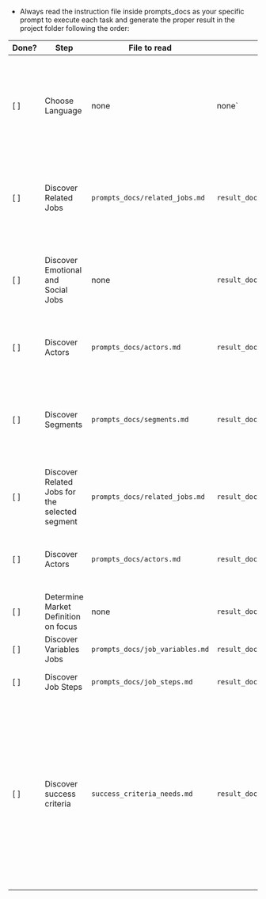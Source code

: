 -   Always read the instruction file inside prompts_docs as your specific prompt to execute each task and generate the proper result in the project folder following the order:

| Done? | Step | File to read | File to generate | Sub-Tasks |
|---|---|---|---|---|
| [ ] | Choose Language | none | none` | 1. Check if there is a language.md file in the root directory of the Joby Labs Agent that specifies the language as 'en-US', 'pt-BR', or other. If there is, use this as the default language for all your messages and for all generated results. Store this preference in the `mapChanges.md` file. And go to the next step, Discover Related Jobs. Otherwise, if this preference is not found, prompt the user to select their preferred language for your messages and for all generated results following dual-language question: "🇺🇸 Choose the desired language for the chat and generated results | 🇧🇷 Escolha a língua desejada para o chat e resultados gerados". Present the user with these choices in two lines: "1. 🇺🇸 English 2. 🇧🇷 Português brasileiro". <br> 2. Once the user has made their selection, store this preference (en-US or pt-BR) in the `mapChanges.md` file and in the root folder of joby labs agent in the file "language.md". This will serve as a persistent reminder for you to adhere to the chosen language throughout the interaction. <br> |
| [ ] | Discover Related Jobs | `prompts_docs/related_jobs.md` | `result_docs/related_jobs.md` | 1. List all possible functional jobs in the file.<br>2. Only if the job to be done is a solution or specific technology, list in the chat the titles of related jobs preceded by sequential numbers. Ask the user to choose one to proceed in the chat and store it in `mapChanges.md`. The answer is the "Main Functional Job To Be Done". Otherwise, if the job to be done is not a solution, store it in `mapChanges.md`. |
| [ ] | Discover Emotional and Social Jobs | none | `result_docs/emotional_social_jobs.md` | List all possible emotional jobs and social jobs in the file. Emotional Jobs are those that express how the job performer would like to feel or avoid feeling. The focus is on the person themselves. Social Jobs are those that express how the job performer would like to: be perceived or avoid being perceived, connect or avoid connecting with other people, belong or not belong to a group. The focus is on relationships or the perception of other people. |
| [ ] | Discover Actors | `prompts_docs/actors.md` | `result_docs/actors.md` | 1. List the roles and actors in the file.<br>2. In the chat list only the titles containing "{role}: {actor}" preceded by sequential number.<br>3. Ask the user to choose one actor to proceed in the chat to market definition. |
| [ ] | Discover Segments | `prompts_docs/segments.md` | `result_docs/segments.md` | 1. Write the Market Definition in the file after knowing the answers above following this structure: "# Market definition: {actor} wanting to {job to be done}".<br>2. Run the prompt of `segments.md` to discover segments and write in the new file using the actor selected by the user.<br>3. In the chat list only the titles preceded by sequential numbers, including the market definition as the first (but not mentioning "Market Definition" string).<br>3. Ask the user to choose one to proceed in the chat. |
| [ ] | Discover Related Jobs for the selected segment | `prompts_docs/related_jobs.md` | `result_docs/segment_related_jobs.md` | 1. List all possible related functional jobs in the file related to the market of the segment. |
| [ ] | Discover Actors | `prompts_docs/actors.md` | `result_docs/segment_actors.md` | 1. List the roles and actors in the file related to the selected segment.<br>2. In the chat list only the titles containing "{role}: {actor}" preceded by sequential number.<br>3. Ask the user to choose one actor to proceed in the chat to market definition. |
| [ ] | Determine Market Definition on focus | none | `result_docs/segment_job_map.md` | Write the Market Definition on focus in the file after knowing the answers above following this structure: "# Market definition: {actor} wanting to {job to be done}". |
| [ ] | Discover Variables Jobs | `prompts_docs/job_variables.md` | `result_docs/segment_job_variables.md` | 1. Discover all variables related to the Market Definition<br>2. List all in the file. |
| [ ] | Discover Job Steps | `prompts_docs/job_steps.md` | `result_docs/segment_job_map.md` | 1. Update the file `result_docs/segment_job_map.md` to list all job steps related to the market on focus from the result of `job_steps.md` following the format in the prompt. |
| [ ] | Discover success criteria | `success_criteria_needs.md` | `result_docs/segment_job_map.md` | 1. Iterate through all jobs steps in `result_docs/segment_job_map.md` to run the prompt of `success_criteria_needs.md` and discover all success criteria of each job step.<br>2. Add the result of success criteria of each step inside each related Job Step following the format presented in the prompt.<br>3. After the Market Definition and before the Job Map, include each item in a new line: "1. Define a roadmap guided by the Job Map below, refer to: \[https://calirenato82.substack.com/i/141637250/evolucao-da-solucao-roadmap-orientado-por-job](https://calirenato82.substack.com/i/141637250/evolucao-da-solucao-roadmap-orientado-por-job). 2.  Evaluate the success criteria by the importance and effort matrix, refer to: \[https://calirenato82.substack.com/i/141637250/matriz-de-importancia-e-esforco](https://calirenato82.substack.com/i/141637250/matriz-de-importancia-e-esforco).". |
